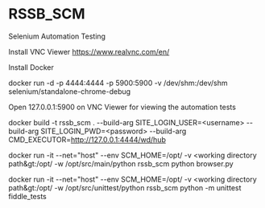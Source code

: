 # RSSB_SCM
Selenium Automation Testing

Install VNC Viewer https://www.realvnc.com/en/

Install Docker

docker run -d -p 4444:4444 -p 5900:5900 -v /dev/shm:/dev/shm selenium/standalone-chrome-debug

Open 127.0.0.1:5900 on VNC Viewer for viewing the automation tests

docker build -t rssb_scm . --build-arg SITE_LOGIN_USER=&lt;username&gt; --build-arg SITE_LOGIN_PWD=&lt;password&gt; --build-arg CMD_EXECUTOR=http://127.0.0.1:4444/wd/hub

docker run -it --net="host" --env SCM_HOME=/opt/ -v &lt;working directory path&gt:/opt/ -w /opt/src/main/python rssb_scm python browser.py

docker run -it --net="host" --env SCM_HOME=/opt/ -v  &lt;working directory path&gt:/opt/ -w /opt/src/unittest/python rssb_scm python -m unittest fiddle_tests

